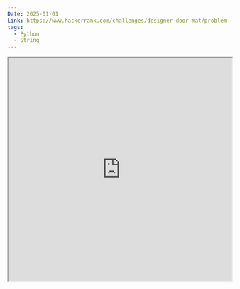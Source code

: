 ```yaml
---
Date: 2025-01-01
Link: https://www.hackerrank.com/challenges/designer-door-mat/problem
tags:
  - Python
  - String
---
```


<iframe src="https://www.hackerrank.com/challenges/designer-door-mat/problem" style="width: 100%; max-width: 800px; height: auto; aspect-ratio: 1/1; @media (max-width: 600px) { aspect-ratio: 4/5; }"></iframe>

```python


``` 